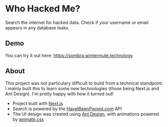 # Who Hacked Me?

Search the internet for hacked data. Check if your username or email appears in any database leaks.

## Demo

You can try it out here: https://sombra.wintermute.technology

## About

This project was not particulary difficult to build from a technical standpoint. I mainly built this to learn some new technologies (those being Next.js and Ant Design). I'm pretty happy with how it turned out!

- Project built with [Next.js](https://nextjs.org/)
- Search is powered by the [HaveIBeenPwned.com](https://haveibeenpwned.com) API
- The UI design was created using [Ant Design](https://ant.design), with animations powered by [animate.css](https://daneden.github.io/animate.css)
